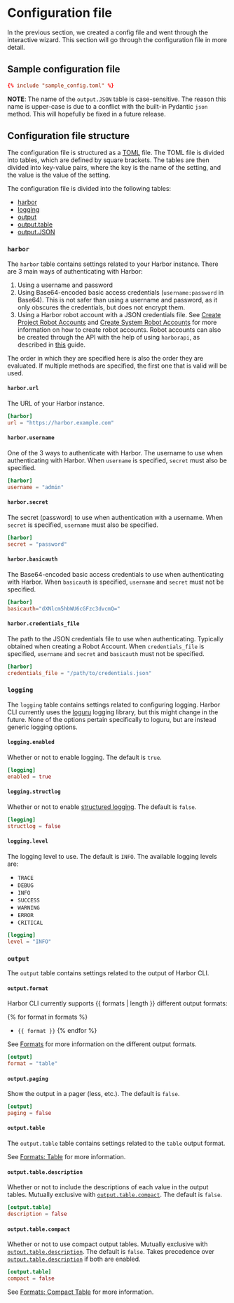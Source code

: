 # Configuration file

In the previous section, we created a config file and went through the interactive wizard. This section will go through the configuration file in more detail.

## Sample configuration file

```toml
{% include "sample_config.toml" %}
```

**NOTE**: The name of the `output.JSON` table is case-sensitive. The reason this name is upper-case is due to a conflict with the built-in Pydantic `json` method. This will hopefully be fixed in a future release.


## Configuration file structure

The configuration file is structured as a [TOML](https://toml.io/en/) file. The TOML file is divided into tables, which are defined by square brackets. The tables are then divided into key-value pairs, where the key is the name of the setting, and the value is the value of the setting.

The configuration file is divided into the following tables:

- [harbor](#harbor)
- [logging](#logging)
- [output](#output)
- [output.table](#outputtable)
- [output.JSON](#outputjson)

### `harbor`

The `harbor` table contains settings related to your Harbor instance. There are 3 main ways of authenticating with Harbor:

1. Using a username and password
2. Using Base64-encoded basic access credentials (`username:password` in Base64). This is not safer than using a username and password, as it only obscures the credentials, but does not encrypt them.
3. Using a Harbor robot account with a JSON credentials file. See [Create Project Robot Accounts](https://goharbor.io/docs/2.5.0/working-with-projects/project-configuration/create-robot-accounts/) and [Create System Robot Accounts](https://goharbor.io/docs/2.2.0/administration/robot-accounts/) for more information on how to create robot accounts. Robot accounts can also be created through the API with the help of using `harborapi`, as described in [this](https://pederhan.github.io/harborapi/usage/creating-system-robot/) guide.

The order in which they are specified here is also the order they are evaluated. If multiple methods are specified, the first one that is valid will be used.


#### `harbor.url`

The URL of your Harbor instance.

```toml
[harbor]
url = "https://harbor.example.com"
```

#### `harbor.username`

One of the 3 ways to authenticate with Harbor. The username to use when authenticating with Harbor. When `username` is specified, `secret` must also be specified.

```toml
[harbor]
username = "admin"
```

#### `harbor.secret`

The secret (password) to use when authentication with a username. When `secret` is specified, `username` must also be specified.

```toml
[harbor]
secret = "password"
```

#### `harbor.basicauth`

The Base64-encoded basic access credentials to use when authenticating with Harbor. When `basicauth` is specified, `username` and `secret` must not be specified.

```toml
[harbor]
basicauth="dXNlcm5hbWU6cGFzc3dvcmQ="
```

#### `harbor.credentials_file`

The path to the JSON credentials file to use when authenticating. Typically obtained when creating a Robot Account. When `credentials_file` is specified, `username` and `secret` and `basicauth` must not be specified.

```toml
[harbor]
credentials_file = "/path/to/credentials.json"
```

### `logging`

The `logging` table contains settings related to configuring logging. Harbor CLI currently uses the [loguru](https://github.com/Delgan/loguru) logging library, but this might change in the future. None of the options pertain specifically to loguru, but are instead generic logging options.


#### `logging.enabled`

Whether or not to enable logging. The default is `true`.

```toml
[logging]
enabled = true
```

#### `logging.structlog`

Whether or not to enable [structured logging](https://loguru.readthedocs.io/en/stable/overview.html#structured-logging-as-needed). The default is `false`.

```toml
[logging]
structlog = false
```

#### `logging.level`

The logging level to use. The default is `INFO`. The available logging levels are:

- `TRACE`
- `DEBUG`
- `INFO`
- `SUCCESS`
- `WARNING`
- `ERROR`
- `CRITICAL`

```toml
[logging]
level = "INFO"
```

### `output`

The `output` table contains settings related to the output of Harbor CLI.


#### `output.format`

Harbor CLI currently supports {{ formats | length }} different output formats:

{% for format in formats %}
- `{{ format }}`
{% endfor %}

See [Formats](/configuration/formats) for more information on the different output formats.

```toml
[output]
format = "table"
```

#### `output.paging`

Show the output in a pager (less, etc.). The default is `false`.

```toml
[output]
paging = false
```

<!--
#### `output.pager`

The pager to use. No value means that the default Rich pager will be used. Has no effect if `output.paging` is `false`.

```toml
[output]
pager = "less"
```
-->

#### `output.table`

The `output.table` table contains settings related to the `table` output format.

See [Formats: Table](/configuration/formats/#table-table) for more information.

#### `output.table.description`

Whether or not to include the descriptions of each value in the output tables. Mutually exclusive with [`output.table.compact`](#outputtablecompact). The default is `false`.

```toml
[output.table]
description = false
```

#### `output.table.compact`

Whether or not to use compact output tables. Mutually exclusive with [`output.table.description`](#outputtabledescription). The default is `false`. Takes precedence over [`output.table.description`](#outputtabledescription) if both are enabled.

```toml
[output.table]
compact = false
```

See [Formats: Compact Table](/configuration/formats/#compact-tables) for more information.
